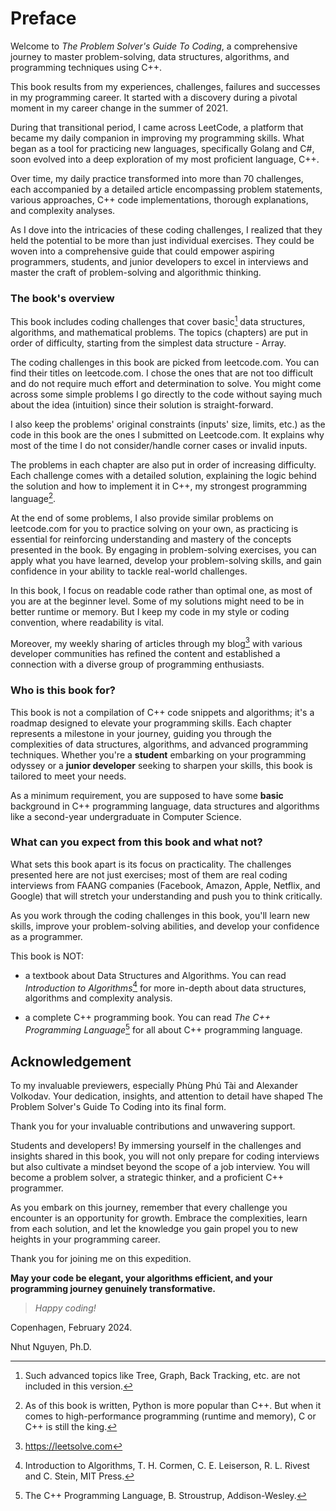 # Preface

Welcome to *The Problem Solver's Guide To Coding*, a comprehensive journey to master problem-solving, data structures, algorithms, and programming techniques using C++. 

This book results from my experiences, challenges, failures and successes in my programming career. It started with a discovery during a pivotal moment in my career change in the summer of 2021.

During that transitional period, I came across LeetCode, a platform that became my daily companion in improving my programming skills. What began as a tool for practicing new languages, specifically Golang and C#, soon evolved into a deep exploration of my most proficient language, C++. 

Over time, my daily practice transformed into more than 70 challenges, each accompanied by a detailed article encompassing problem statements, various approaches, C++ code implementations, thorough explanations, and complexity analyses.

As I dove into the intricacies of these coding challenges, I realized that they held the potential to be more than just individual exercises. They could be woven into a comprehensive guide that could empower aspiring programmers, students, and junior developers to excel in interviews and master the craft of problem-solving and algorithmic thinking.

### The book's overview

This book includes coding challenges that cover basic[^basic] data structures, algorithms, and mathematical problems. The topics (chapters) are put in order of difficulty, starting from the simplest data structure - Array. 

[^basic]: Such advanced topics like Tree, Graph, Back Tracking, etc. are not included in this version. 


The coding challenges in this book are picked from leetcode.com. You can find their titles on leetcode.com. I chose the ones that are not too difficult and do not require much effort and determination to solve. You might come across some simple problems I go directly to the code without saying much about the idea (intuition) since their solution is straight-forward. 

I also keep the problems' original constraints (inputs' size, limits, etc.) as the code in this book are the ones I submitted on Leetcode.com. It explains why most of the time I do not consider/handle corner cases or invalid inputs.

The problems in each chapter are also put in order of increasing difficulty. Each challenge comes with a detailed solution, explaining the logic behind the solution and how to implement it in C++, my strongest programming language[^python].

[^python]: As of this book is written, Python is more popular than C++. But when it comes to high-performance programming (runtime and memory), C or C++ is still the king. 

At the end of some problems, I also provide similar problems on leetcode.com for you to practice solving on your own, as practicing is essential for reinforcing understanding and mastery of the concepts presented in the book. By engaging in problem-solving exercises, you can apply what you have learned, develop your problem-solving skills, and gain confidence in your ability to tackle real-world challenges.

In this book, I focus on readable code rather than optimal one, as most of you are at the beginner level. Some of my solutions might need to be in better runtime or memory. But I keep my code in my style or coding convention, where readability is vital.

Moreover, my weekly sharing of articles through my blog[^blog] with various developer communities has refined the content and established a connection with a diverse group of programming enthusiasts.

[^blog]: https://leetsolve.com 

### Who is this book for?

This book is not a compilation of C++ code snippets and algorithms; it's a roadmap designed to elevate your programming skills. Each chapter represents a milestone in your journey, guiding you through the complexities of data structures, algorithms, and advanced programming techniques. Whether you're a **student** embarking on your programming odyssey or a **junior developer** seeking to sharpen your skills, this book is tailored to meet your needs.

As a minimum requirement, you are supposed to have some **basic** background in C++ programming language, data structures and algorithms like a second-year undergraduate in Computer Science.

### What can you expect from this book and what not?

What sets this book apart is its focus on practicality. The challenges presented here are not just exercises; most of them are real coding interviews from FAANG companies (Facebook, Amazon, Apple, Netflix, and Google) that will stretch your understanding and push you to think critically. 

As you work through the coding challenges in this book, you'll learn new skills, improve your problem-solving abilities, and develop your confidence as a programmer. 

This book is NOT:
- a textbook about Data Structures and Algorithms. You can read *Introduction to Algorithms*[^algo] for more in-depth about data structures, algorithms and complexity analysis.

- a complete C++ programming book. You can read *The C++ Programming Language*[^cpp] for all about C++ programming language. 

[^algo]: Introduction to Algorithms, T. H. Cormen, C. E. Leiserson, R. L. Rivest and C. Stein, MIT Press.
[^cpp]: The C++ Programming Language, B. Stroustrup, Addison-Wesley.

## Acknowledgement

To my invaluable previewers, especially Phùng Phú Tài and Alexander Volkodav. Your dedication, insights, and attention to detail have shaped The Problem Solver's Guide To Coding into its final form. 

Thank you for your invaluable contributions and unwavering support.


Students and developers! By immersing yourself in the challenges and insights shared in this book, you will not only prepare for coding interviews but also cultivate a mindset beyond the scope of a job interview. You will become a problem solver, a strategic thinker, and a proficient C++ programmer.

As you embark on this journey, remember that every challenge you encounter is an opportunity for growth. Embrace the complexities, learn from each solution, and let the knowledge you gain propel you to new heights in your programming career.

Thank you for joining me on this expedition. 

**May your code be elegant, your algorithms efficient, and your programming journey genuinely transformative.**

> *Happy coding!*


Copenhagen, February 2024.

Nhut Nguyen, Ph.D.
